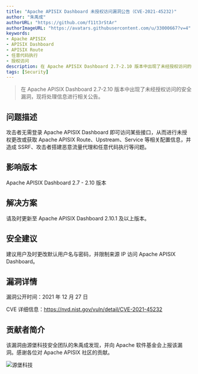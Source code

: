 ```yaml
---
title: "Apache APISIX Dashboard 未授权访问漏洞公告（CVE-2021-45232)"
author: "朱禹成"
authorURL: "https://github.com/f11t3rStAr"
authorImageURL: "https://avatars.githubusercontent.com/u/33000667?v=4"
keywords: 
- Apache APISIX
- APISIX Dashboard
- APISIX Route
- 任意代码执行
- 授权访问
description: 在 Apache APISIX Dashboard 2.7-2.10 版本中出现了未经授权访问的安全漏洞，现将处理信息进行相关公告。
tags: [Security]
---
```


> 在 Apache APISIX Dashboard 2.7-2.10 版本中出现了未经授权访问的安全漏洞，现将处理信息进行相关公告。

<!--truncate-->

## 问题描述

攻击者无需登录 Apache APISIX Dashboard 即可访问某些接口，从而进行未授权更改或获取 Apache APISIX Route、Upstream、Service 等相关配置信息，并造成 SSRF、攻击者搭建恶意流量代理和任意代码执行等问题。

## 影响版本

Apache APISIX Dashboard 2.7 - 2.10 版本

## 解决方案

请及时更新至 Apache APISIX Dashboard 2.10.1 及以上版本。

## 安全建议

建议用户及时更改默认用户名与密码，并限制来源 IP 访问 Apache APISIX Dashboard。

## 漏洞详情

漏洞公开时间：2021 年 12 月 27 日

CVE 详细信息：https://nvd.nist.gov/vuln/detail/CVE-2021-45232

## 贡献者简介

该漏洞由源堡科技安全团队的朱禹成发现，并向 Apache 软件基金会上报该漏洞。感谢各位对 Apache APISIX 社区的贡献。

![源堡科技](https://static.apiseven.com/202108/1640324848257-4978eaac-bfd7-4265-82d2-9c024956b933.png)
